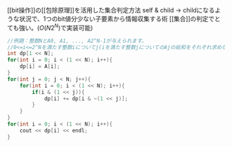 
[[bit操作]]の[[包除原理]]を活用した集合判定方法
self & child -> childになるような状況で、1つのbit値分少ない子要素から情報収集する術
[[集合]]の判定でとても強い。($O(N2^N)$で実装可能)

~~~cpp
//例題：整数NとA0, A1, ..., A2^N-1が与えられます。
//0<=i<=2^Nを満たす整数iについてj(iを満たす整数jについてのAjの総和をそれぞれ求めなさい。
int dp[1 << N];
for(int i = 0; i < (1 << N); i++){
    dp[i] = A[i];
}
for(int j = 0; j < N; j++){
    for(int i = 0; i < (1 << N); i++){
        if(i & (1 << j)){
            dp[i] += dp[i & ~(1 << j)];
        }
    }
}
for(int i = 0; i < (1 << N); i++){
    cout << dp[i] << endl;
}
~~~